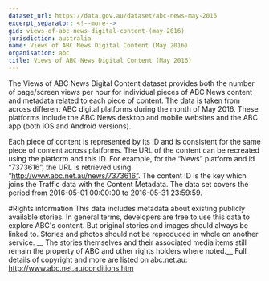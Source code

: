 ```yaml
---
dataset_url: https://data.gov.au/dataset/abc-news-may-2016
excerpt_separator: <!--more-->
gid: views-of-abc-news-digital-content-(may-2016)
jurisdiction: australia
name: Views of ABC News Digital Content (May 2016)
organisation: abc
title: Views of ABC News Digital Content (May 2016)
---
```


The Views of ABC News Digital Content dataset provides both the number of page/screen views per hour for individual pieces of ABC News content and metadata related to each piece of content.  The data is taken from across different ABC digital platforms during the month of May 2016.  These platforms include the ABC News desktop and mobile websites and the ABC app (both iOS and Android versions).

<!--more-->

Each piece of content is represented by its ID and is consistent for the same piece of content across platforms.  The URL of the content can be recreated using the platform and this ID.  For example, for the “News” platform and id “7373616”, the URL is retrieved using “http://www.abc.net.au/news/7373616”. The content ID is the key which joins the Traffic data with the Content Metadata.
The data set covers the period from 2016-05-01 00:00:00 to 2016-05-31 23:59:59.

#Rights information
This data includes metadata about existing publicly available stories. In general terms, developers are free to use this data to explore ABC's content. But original stories and images should always be linked to. Stories and photos should not be reproduced in whole on another service. __ The stories themselves and their associated media items still remain the property of ABC and other rights holders where noted.__  Full details of copyright and more are listed on abc.net.au: http://www.abc.net.au/conditions.htm